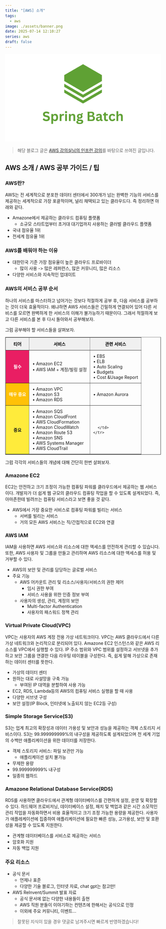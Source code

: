 ```yaml
---
title: "[AWS] 소개"
tags:
  - aws
image: ./assets/banner.png
date: 2025-07-14 12:10:27
series: aws
draft: false
---
```


![배너 이미지](./assets/banner.png)

> 해당 블로그 글은 [AWS 강의실님의 인프런 강의](https://inf.run/ASZvZ)를 바탕으로 쓰여진 글입니다.

## AWS 소개 / AWS 공부 가이드 / 팁

### AWS란?

AWS는 전 세계적으로 분포한 데이터 센터에서 300개가 넘는 완벽한 기능의 서비스를 제공하는 세계적으로 가장 포괄적이며, 널리 채택되고 있는 클라우드다. 즉 정리하면 아래와 같다.

- Amazone에서 제공하는 클라우드 컴퓨팅 플랫폼
  - 소규모 스타트업부터 초거대 대기업까지 사용하는 클러벌 클라우드 플랫폼
- 국내 점유율 1위
- 전세계 점유율 1위

### AWS를 배워야 하는 이유

- 대한민국 기준 가장 점유율이 높은 클라우드 프로바이더
  - 많이 사용 -> 많은 레퍼런스, 많은 커뮤니티, 많은 리소스
- 다양한 서비스와 지속적인 업데이트

### AWS의 서비스 공부 순서

하나의 서비스를 마스터하고 넘어가는 것보다 적절하게 공부 후, 다음 서비스를 공부하는 것이 더욱 효율적이다. 왜냐하면 AWS 서비스들은 긴밀하게 연결되어 있어 다른 서비스를 모르면 완벽하게 한 서비스의 이해가 불가능하기 때문이다. 그래서 적절하게 보고 다른 서비스를 본 후 다시 돌아와서 공부해보자.

그럼 공부해야 할 서비스들을 살펴보자.

<table border="1" style="border-collapse: collapse; width: 100%;">
  <thead>
    <tr>
      <th style="padding: 10px; text-align: center; background-color: #f0f0f0;color: black;">티어</th>
      <th style="padding: 10px; text-align: center; background-color: #f0f0f0;color: black;">서비스</th>
      <th style="padding: 10px; text-align: center; background-color: #f0f0f0;color: black;">관련 서비스</th>
    </tr>
  </thead>
  <tbody>
    <tr>
      <td style="padding: 10px; text-align: center; background-color: #e91e63; color: white; font-weight: bold;">필수</td>
      <td style="padding: 10px;">
        • Amazon EC2<br>
        • AWS IAM + 계정/빌링 설정
      </td>
      <td style="padding: 10px;">
        • EBS<br>
        • ELB<br>
        • Auto Scaling<br>
        • Budgets<br>
        • Cost &amp;Usage Report
      </td>
    </tr>
    <tr>
      <td style="padding: 10px; text-align: center; background-color: #ffc107; color: white; font-weight: bold;">매우 중요</td>
      <td style="padding: 10px;">
        • Amazon VPC<br>
        • Amazon S3<br>
        • Amazon RDS
      </td>
      <td style="padding: 10px;">
        • Amazon Aurora
      </td>
    </tr>
    <tr>
      <td style="padding: 10px; text-align: center; background-color: #ffeb3b; font-weight: bold;">중요</td>
      <td style="padding: 10px;">
        • Amazon SQS<br>
        • Amazon CloudFront<br>
        • AWS CloudFormation<br>
        • Amazon CloudWatch<br>
        • Amazon Route 53<br>
        • Amazon SNS<br>
        • AWS Systems Manager<br>
        • AWS CloudTrail
      </td>
      <td style="padding: 10px;">
        
      </td>
    </tr>
  </tbody>
</table>

그럼 각각의 서비스들의 개념에 대해 간단히 한번 살펴보자.

### Amazone EC2

EC2는 안전하고 크기 조정이 가능한 컴퓨팅 파워를 클라우드에서 제공하는 웹 서비스이다. 개발자가 더 쉽게 웹 규모의 클라우드 컴퓨팅 작업을 할 수 있도록 설계되었다. 즉, 아마존한테 빌려쓰는 컴퓨팅 서비스라고 보면 좋을 것 같다.

- AWS에서 가장 중요한 서비스로 컴퓨팅 파워를 빌리는 서비스
  - 서버를 빌리는 서비스
  - 거의 모든 AWS 서비스는 직/간접적으로 EC2와 연결

### AWS IAM

IAM을 사용하면 AWS 서비스와 리소스에 대한 액세스를 안전하게 관리할 수 있습니다. 또한, AWS 사용자 및 그룹을 만들고 관리하며 AWS 리소스에 대한 액세스를 허용 및 거부할 수 있다.

- AWS의 보안 및 관리를 담당하는 글로벌 서비스
- 주요 기능
  - AWS 어카운트 관리 및 리소스/사용자/서비스의 권한 제어
    - 임시 권한 부여
    - 서비스 사용을 위한 인증 정보 부여
  - 사용자의 생성, 관리, 계정의 보안
    - Multi-factor Authentication
    - 사용자의 패스워드 정책 관리

### Virtual Private Cloud(VPC)

VPC는 사용자의 AWS 계정 전용 가상 네트워크이다. VPC는 AWS 클라우드에서 다른 가상 네트워크와 논리적으로 분리되어 있다. Amazone EC2 인스턴스와 같은 AWS 리소스를 VPC에서 실행할 수 있다. IP 주소 범위와 VPC 범위를 설정하고 서브넷을 추가하고 보안 그룹을 연결한 다음 라우팅 테이블을 구성한다. 즉, 쉽게 말해 가상으로 존재하는 데이터 센터를 뜻한다.

- 가상의 데이터 센터
- 원하는 대로 사설망을 구축 가능
  - 부여된 IP 대역을 분할하여 사용 가능
- EC2, RDS, Lambda등의 AWS의 컴퓨팅 서비스 실행을 할 때 사용
- 다양한 서브넷 구성
- 보안 설정(IP Block, 인터넷에 노출되지 않는 EC2등 구성)

### Simple Storage Service(S3)

S3는 업계 최고의 확장성과 데이터 가용성 및 보안과 성능을 제공하는 객체 스토리지 서비스이다. S3는 99.999999999%의 내구성을 제공하도록 설계되었으며 전 세계 기업의 수백만 애플리케이션을 위한 데이터를 저장한다.

- 객체 스토리지 서비스: 파일 보관만 가능
  - 애플리케이션 설치 불가능
- 무제한 용량
- 99.999999999% 내구성
- 일종의 웹하드

### Amazone Relational Database Service(RDS)

RDS를 사용하면 클라우드에서 관계형 데이터베이스를 간편하게 설정, 운영 및 확장할 수 있다. 하드웨어 프로비저닝, 데이터베이스 설정, 패치 및 백업과 같은 시간 소모적인 관리 작업을 자동화하면서 비용 효율적이고 크기 조정 가능한 용량을 제공한다. 사용자가 애플레케이션에 집중하여 애플리케이션에 필요한 빠른 성능, 고가용성, 보안 및 호환성을 제공할 수 있도록 지원한다.

- 관계형 데이터베이스를 서비스로 제공하는 서비스
- 암호화 지원
- 자동 백업 지원

### 주요 리소스

- 공식 문서
  - 언제나 표준
  - 다양한 기술 블로그, 인터넷 자료, chat gpt는 참고만!
- AWS ReInvent/Summit 발표 자료
  - 공식 문서에 없는 다양한 내용들이 출현
  - AWS 직원 분들이 이야기하는 컨텐츠에 한해서는 공식으로 인정
  - 이외에 주요 커뮤니티, 이벤트...

> 잘못된 지식이 있을 경우 댓글로 남겨주시면 빠르게 반영하겠습니다!